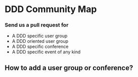 # DDD Community Map

### Send us a pull request for

* A DDD specific user group
* A DDD oriented user group
* A DDD specific conference
* A DDD specific event of any kind

## How to add a user group or conference?